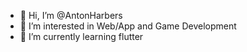 - 👋 Hi, I’m @AntonHarbers
- 👀 I’m interested in Web/App and Game Development
- 🌱 I’m currently learning flutter

<!---
AntonHarbers/AntonHarbers is a ✨ special ✨ repository because its `README.md` (this file) appears on your GitHub profile.
You can click the Preview link to take a look at your changes.
--->
